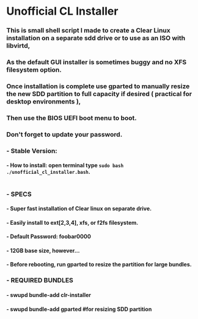 #  Unofficial CL Installer
### 
### 
### This is small shell script I made to create a Clear Linux installation on a separate sdd drive or to use as an ISO with libvirtd,
### As the default GUI installer is sometimes buggy and no XFS filesystem option.
### Once installation is complete use gparted to manually resize the new SDD partition to full capacity if desired ( practical for desktop environments ),
### Then use the BIOS UEFI boot menu to boot.
### Don't forget to update your password.

### 

###     - Stable Version:
####    - How to install: open terminal type `sudo bash ./unofficial_cl_installer.bash`.
#
###     - SPECS
####    - Super fast installation of Clear linux on separate drive.  
####    - Easily install to ext[2,3,4], xfs, or f2fs filesystem.
####    - Default Password: foobar0000
####    - 12GB base size, however...
####    - Before rebooting, run gparted to resize the partition for large bundles.


###    - REQUIRED BUNDLES
####   - swupd bundle-add clr-installer
####   - swupd bundle-add gparted #for resizing SDD partition
    

        
